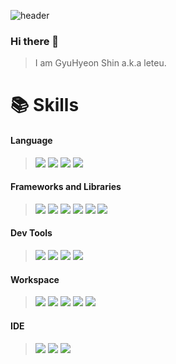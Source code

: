 ![header](https://capsule-render.vercel.app/api?type=waving&color=62decc&height=300&section=header&text=leteu&fontSize=90&fontColor=525252&desc=Web+FrontEnd+Developer&fontAlignY=40)

### Hi there 👋
> I am GyuHyeon Shin a.k.a leteu.
> 

# 📚 Skills
#### Language
> <img src="https://img.shields.io/badge/TypeScript-3178C6?style=for-the-badge&logo=TypeScript&logoColor=white"> <img src="https://img.shields.io/badge/JavaScript-F7DF1E?style=for-the-badge&logo=JavaScript&logoColor=white"> <img src="https://img.shields.io/badge/Dart-0175C2?style=for-the-badge&logo=Dart&logoColor=white"> <img src="https://img.shields.io/badge/Sass-CC6699?style=for-the-badge&logo=Sass&logoColor=white">

#### Frameworks and Libraries
> <img src="https://img.shields.io/badge/Vue.js-4FC08D?style=for-the-badge&logo=Vue.js&logoColor=white"> <img src="https://img.shields.io/badge/Quasar-1976D2?style=for-the-badge&logo=Quasar&logoColor=white"> <img src="https://img.shields.io/badge/Chart.js-FF6384?style=for-the-badge&logo=Chart.js&logoColor=white"> <img src="https://img.shields.io/badge/Electron-47848F?style=for-the-badge&logo=Electron&logoColor=white"> <img src="https://img.shields.io/badge/PostCSS-DD3A0A?style=for-the-badge&logo=PostCSS&logoColor=white"> <img src="https://img.shields.io/badge/Apache ECharts-AA344D?style=for-the-badge&logo=Apache ECharts&logoColor=white">

#### Dev Tools
> <img src="https://img.shields.io/badge/Babel-F9DC3E?style=for-the-badge&logo=Babel&logoColor=white"> <img src="https://img.shields.io/badge/Webpack-8DD6F9?style=for-the-badge&logo=Webpack&logoColor=white"> <img src="https://img.shields.io/badge/Vite-646CFF?style=for-the-badge&logo=Vite&logoColor=white"> <img src="https://img.shields.io/badge/Docker-2496ED?style=for-the-badge&logo=Docker&logoColor=white">

#### Workspace
> <img src="https://img.shields.io/badge/Git-F05032?style=for-the-badge&logo=Git&logoColor=white"> <img src="https://img.shields.io/badge/GitLab-FC6D26?style=for-the-badge&logo=GitLab&logoColor=white"> <img src="https://img.shields.io/badge/GitHub-181717?style=for-the-badge&logo=GitHub&logoColor=white"> <img src="https://img.shields.io/badge/Slack-4A154B?style=for-the-badge&logo=Slack&logoColor=white"> <img src="https://img.shields.io/badge/Discord-5865F2?style=for-the-badge&logo=Discord&logoColor=white">

#### IDE
> <img src="https://img.shields.io/badge/Visual Studio Code-007ACC?style=for-the-badge&logo=Visual Studio Code&logoColor=white"> <img src="https://img.shields.io/badge/WebStorm-000000?style=for-the-badge&logo=WebStorm&logoColor=white"> <img src="https://img.shields.io/badge/Sublime Text-FF9800?style=for-the-badge&logo=Sublime Text&logoColor=white">
